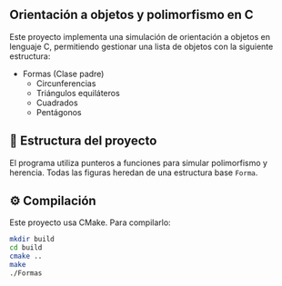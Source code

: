 ##  Orientación a objetos y polimorfismo en C

Este proyecto implementa una simulación de orientación a objetos en lenguaje C, permitiendo gestionar una lista de objetos con la siguiente estructura:

- Formas (Clase padre)
  - Circunferencias
  - Triángulos equiláteros
  - Cuadrados
  - Pentágonos

## 🧠 Estructura del proyecto

El programa utiliza punteros a funciones para simular polimorfismo y herencia. Todas las figuras heredan de una estructura base `Forma`.

## ⚙️ Compilación

Este proyecto usa CMake. Para compilarlo:

```bash
mkdir build
cd build
cmake ..
make
./Formas
